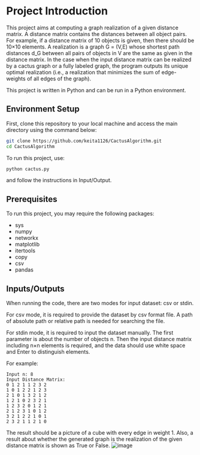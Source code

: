 # Project Introduction

This project aims at computing a graph realization of a given distance matrix. A distance matrix contains the distances between all object pairs. For example, if a distance matrix of 10 objects is given, then there should be 10×10 elements. A realization is a graph G = (V,E) whose shortest path distances d_G between all pairs of objects in V are the same as given in the distance matrix. In the case when the input distance matrix can be realized by a cactus graph or a fully labeled graph, the program outputs its unique optimal realization (i.e., a realization that minimizes the sum of edge-weights of all edges of the graph).

This project is written in Python and can be run in a Python environment.

## Environment Setup

First, clone this repository to your local machine and access the main directory using the command below:

```bash
git clone https://github.com/keita1126/CactusAlgorithm.git
cd CactusAlgorithm
```

To run this project, use:

```bash
python cactus.py
```

and follow the instructions in Input/Output.

## Prerequisites

To run this project, you may require the following packages:

- sys
- numpy
- networkx
- matplotlib
- itertools
- copy
- csv
- pandas

## Inputs/Outputs

When running the code, there are two modes for input dataset: csv or stdin.

For csv mode, it is required to provide the dataset by csv format file. A path of absolute path or relative path is needed for searching the file.

For stdin mode, it is required to input the dataset manually. The first parameter is about the number of objects n. Then the input distance matrix including n×n elements is required, and the data should use white space and Enter to distinguish elements.

For example:

```
Input n: 8
Input Distance Matrix: 
0 1 2 1 1 2 3 2
1 0 1 2 2 1 2 3
2 1 0 1 3 2 1 2
1 2 1 0 2 3 2 1
1 2 3 2 0 1 2 1
2 1 2 3 1 0 1 2
3 2 1 2 2 1 0 1
2 3 2 1 1 2 1 0
```

The result should be a picture of a cube with every edge in weight 1. Also, a result about whether the generated graph is the realization of the given distance matrix is shown as True or False.
![image](https://github.com/keita1126/CactusAlgorithm/assets/31284538/7ed85f02-f9ba-46c3-b171-0a8f417fea2a)

